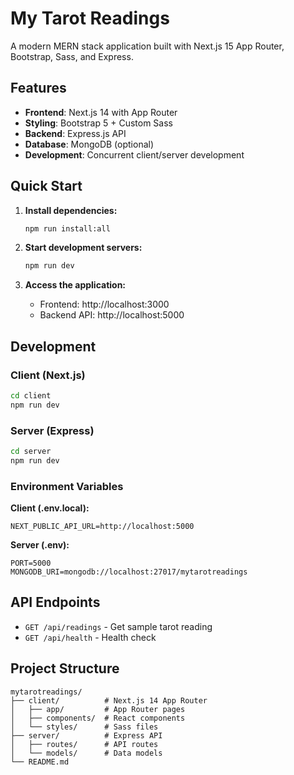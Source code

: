 # My Tarot Readings

A modern MERN stack application built with Next.js 15 App Router, Bootstrap, Sass, and Express.

## Features

- **Frontend**: Next.js 14 with App Router
- **Styling**: Bootstrap 5 + Custom Sass
- **Backend**: Express.js API
- **Database**: MongoDB (optional)
- **Development**: Concurrent client/server development

## Quick Start

1. **Install dependencies:**
   ```bash
   npm run install:all
   ```

2. **Start development servers:**
   ```bash
   npm run dev
   ```

3. **Access the application:**
   - Frontend: http://localhost:3000
   - Backend API: http://localhost:5000

## Development

### Client (Next.js)
```bash
cd client
npm run dev
```

### Server (Express)
```bash
cd server
npm run dev
```

### Environment Variables

**Client (.env.local):**
```
NEXT_PUBLIC_API_URL=http://localhost:5000
```

**Server (.env):**
```
PORT=5000
MONGODB_URI=mongodb://localhost:27017/mytarotreadings
```

## API Endpoints

- `GET /api/readings` - Get sample tarot reading
- `GET /api/health` - Health check

## Project Structure

```
mytarotreadings/
├── client/          # Next.js 14 App Router
│   ├── app/         # App Router pages
│   ├── components/  # React components
│   └── styles/      # Sass files
├── server/          # Express API
│   ├── routes/      # API routes
│   └── models/      # Data models
└── README.md
```
